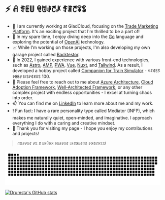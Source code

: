 # ⚡️ ꋬ ꄟꏹꅐ ꋠꌈꂑꇃꈵ ꄟꁲꇃꋖꌚ

- 📝 I am currently working at GladCloud, focusing on the [Trade Marketing Platform](https://www.github.com/gladcloud/). It's an exciting project that I'm thrilled to be a part of!
- 🚶 In my spare time, I enjoy diving deep into the [Go](https://go.dev/) language and exploring the potential of [OpenAI](https://chat.openai.com/) technology.
- 📈 While I'm working on those projects, I'm also developing my own garage project called [Backtestor](https://github.com/backtestor).
- 🔭 In 2022, I gained experience with various front-end technologies, such as [Astro](https://astro.build/), [AMP](https://amp.dev/), [PWA](https://web.dev/progressive-web-apps/), [Vue](https://vuejs.org/), [Nuxt](https://nuxt.com/), and [Tailwind](https://tailwindcss.com/). As a result, I developed a hobby project called [Companion for Train Simulator](https://github.com/drumsta/companion-for-ts) - ꉣꁲꁍꏹꑄꉣꏹꏹꂡ ꒐ꋊꌚꂑꁍꍩꋖꌚ 100.
- 💬 Please feel free to reach out to me about [Azure Architecture](https://learn.microsoft.com/en-us/azure/architecture/), [Cloud Adoption Framework](https://github.com/Azure/caf-terraform-landingzones), [Well-Architected Framework](https://learn.microsoft.com/azure/architecture/framework/), or any other complex project with endless opportunities - I excel at turning chaos into order.
- 📫 You can find me on [LinkedIn](https://www.linkedin.com/in/adrumsta/) to learn more about me and my work.
- ❗ Fun fact: I have a rare personality type called Mediator (INFP), which makes me naturally quiet, open-minded, and imaginative. I approach everything I do with a caring and creative mindset.
- 🎉 Thank you for visiting my page - I hope you enjoy my contributions and projects!
 
> ꇃꂦꂡꂑꋊꁍ ꂑꌚ ꁲ ꋊꏹꀰꏹꋪ ꏹꋊꂡꂑꋊꁍ ꒒ꏹꁲꋪꋊꂑꋊꁍ ꉣꋪꂦꇃꏹꌚꌚ!

![Funny Contributions Animation](contributions.svg)

[![Drumsta's GitHub stats](https://github-readme-stats.vercel.app/api?username=drumsta&count_private=true&hide=contribs&show_icons=true&theme=vue-dark)](https://github.com/anuraghazra/github-readme-stats)
